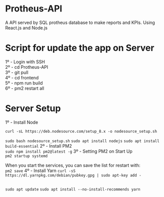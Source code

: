 # Protheus-API
A API served by SQL protheus database to make reports and KPIs. Using React.js and Node.js

# Script for update the app on Server

1º - Login with SSH<br/>
2º - cd Protheus-API<br/>
3º - git pull<br/>
4º - cd frontend<br/>
5º - npm run build<br/>
6º - pm2 restart all<br/>

# Server Setup

1º - Install Node</br>

```curl -sL https://deb.nodesource.com/setup_8.x -o nodesource_setup.sh```</br>

```sudo bash nodesource_setup.sh```
```sudo apt install nodejs```
```sudo apt install build-essential```
2º - Install PM2</br>
```sudo npm install pm2@latest -g```
3º - Setting PM2 on Start Up</br>
``pm2 startup systemd``

When you start the services, you can save the list for restart with:</br>
`pm2 save`
4º - Install Yarn
```curl -sS https://dl.yarnpkg.com/debian/pubkey.gpg | sudo apt-key add -```</br>
```echo "deb https://dl.yarnpkg.com/debian/ stable main" | sudo tee /etc/apt/sources.list.d/yarn.list
```
`sudo apt update`
`sudo apt install --no-install-recommends yarn`